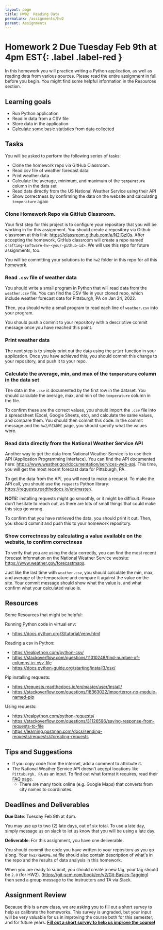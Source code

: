 ```yaml
---
layout: page
title: HW02  Reading Data
permalink: /assignments/hw2
parent: Assignments
---
```


# Homework 2 **Due Tuesday Feb 9th at 4pm EST**{: .label .label-red }
In this homework you will practice writing a Python application, as well as reading data from various sources. Please read the entire assignment in full before you begin. You might find some helpful information in the Resources section. 

## Learning goals

- Run Python application
- Read in data from a CSV file
- Store data in the application 
- Calculate some basic statistics from data collected

## Tasks

You will be asked to perform the following series of tasks:

- Clone the homework repo via GitHub Classroom.
- Read csv file of weather forecast data
- Print weather data
- Calculate the average, minimum, and maximum of the `temperature` column in the data set
- Read data directly from the US National Weather Service using their API
- Show correctness by confirming the data on the website and calculating `temperature` again

### Clone Homework Repo via GitHub Classroom.

Your first step for this project is to configure your repository that you will be working in for this assignment. You should create a repository via Github classroom at this link: <https://classroom.github.com/a/N2lGzl0s>. After accepting the homework, GitHub classroom will create a repo named `crafting-software-hw-<your-github-id>`. We will use this repo for future assignments, too.

You will be committing your solutions to the `hw2` folder in this repo for all this homework.

### Read `.csv` file of weather data

You should write a small program in Python that will read data from the `weather.csv` file. You can find the CSV file in your cloned repo, which include weather forecast data for Pittsburgh, PA on Jan 24, 2022.

Then, you should write a small program to read each line of `weather.csv` into your program.

You should push a commit to your repository with a descriptive commit message once you have reached this point.

### Print weather data

The next step is to simply print out the data using the `print` function in your application. Once you have achieved this, you should commit this change to your repository, and push it to your repo.

### Calculate the average, min, and max of the `temperature` column in the data set

The data in the `.csv` is documented by the first row in the dataset. You should  calculate the average, max, and min of the `temperature` column in the file.

To confirm these are the correct values, you should import the `.csv` file into a spreadsheet (Excel, Google Sheets, etc), and calculate the same values, and compare them.  You should then commit this code. In the commit message and the `hw2/README` page, you should specify what the values were.

### Read data directly from the National Weather Service API

Another way to get the data from National Weather Service is to use their API (Application Programming Interface). You can find the API documented here: <https://www.weather.gov/documentation/services-web-api>. This time, you will get the most recent forecast data for Pittsburgh, PA.

To get the data from the API, you will need to make a request.  To make the API call, you should use the `requests` Python library: <https://requests.readthedocs.io/en/master/>.

**NOTE:** installing requests might go smoothly, or it might be difficult. Please don’t hesitate to reach out, as there are lots of small things that could make this step go wrong.

To confirm that you have retrieved the data, you should print it out. Then, you should commit and push this to your homework repository.

### Show correctness by calculating a value available on the website, to confirm correctness

To verify that you are using the data correctly, you can find the most recent forecast information on the National Weather Service website: <https://www.weather.gov/forecastmaps>.

Just like the last time with `weather.csv`, you should calculate the min, max, and average of the temperature and compare it against the value on the site. Your commit message should show what the value is, and what confirm what your calculated value is.

## Resources

Some Resources that might be helpful: 

Running Python code in virtual env:
* <https://docs.python.org/3/tutorial/venv.html>

Reading a csv in Python: 
* <https://realpython.com/python-csv/>
* <https://stackoverflow.com/questions/11310248/find-number-of-columns-in-csv-file>
* <https://docs.python-guide.org/starting/install3/osx/>

Pip installing requests: 
* <https://requests.readthedocs.io/en/master/user/install/>
* <https://stackoverflow.com/questions/18363022/importerror-no-module-named-pip>

Using requests: 
* <https://realpython.com/python-requests/>
* <https://stackoverflow.com/questions/31126596/saving-response-from-requests-to-file>
* <https://learning.postman.com/docs/sending-requests/requests/#creating-requests>


## Tips and Suggestions

* If you copy code from the internet, add a comment to attribute it.
* The National Weather Service API doesn't accept locations like `Pittsburgh, PA` as an input. To find out what format it requires, read their [FAQ page](https://weather-gov.github.io/api/general-faqs). 
  * There are many tools online (e.g. Google Maps) that converts from city names to coordinates.

## Deadlines and Deliverables
__Due Date__: Tuesday Feb 9th at 4pm.  

You may use up to two (2) late days, out of six total.  To use a late day, simply message us on slack to let us know that you will be using a late day.

__Deliverable__: For this assignment, you have one deliverable.

You should commit the code you have written to your repository as you go along. Your `hw2/README.md` file should also contain description of what's in the repo and the results of data analysis in this homework.

When you are ready to submit, you should create a new tag, your tag should be `2.0` (for HW2). (<https://git-scm.com/book/en/v2/Git-Basics-Tagging>) then send a group message to the instructors and TA via Slack.

## Assignment Review

Because this is a new class, we are asking you to fill out a short survey to help us calibrate the homeworks.  This survey is ungraded, but your input will be very valuable for us in improving the course both for this semester, and for future years. [__Fill out a short survey to help us improve the course!__](https://forms.gle/z3i3o2V8GWsvDYzJ9)





